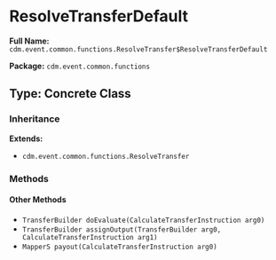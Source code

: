 # ResolveTransferDefault

**Full Name:** `cdm.event.common.functions.ResolveTransfer$ResolveTransferDefault`

**Package:** `cdm.event.common.functions`

## Type: Concrete Class

### Inheritance

**Extends:**
- `cdm.event.common.functions.ResolveTransfer`

### Methods

#### Other Methods

- `TransferBuilder doEvaluate(CalculateTransferInstruction arg0)`
- `TransferBuilder assignOutput(TransferBuilder arg0, CalculateTransferInstruction arg1)`
- `MapperS payout(CalculateTransferInstruction arg0)`

